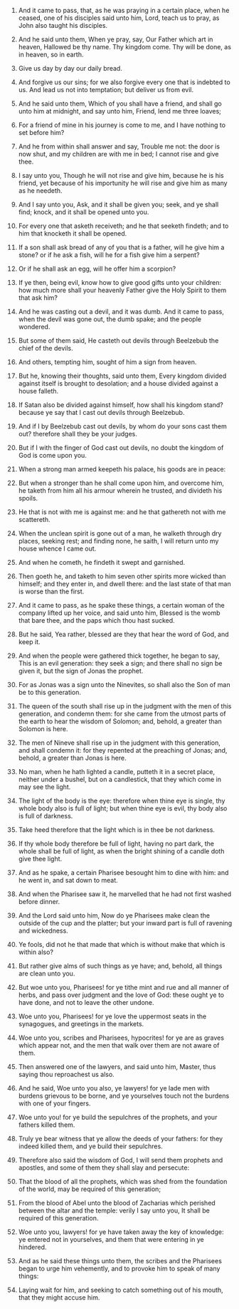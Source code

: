 1. And it came to pass, that, as he was praying in a certain place,
when he ceased, one of his disciples said unto him, Lord, teach us to
pray, as John also taught his disciples.

2. And he said unto them, When ye pray, say, Our Father which art in
heaven, Hallowed be thy name. Thy kingdom come. Thy will be done, as
in heaven, so in earth.

3. Give us day by day our daily bread.

4. And forgive us our sins; for we also forgive every one that is
indebted to us. And lead us not into temptation; but deliver us from
evil.

5. And he said unto them, Which of you shall have a friend, and
shall go unto him at midnight, and say unto him, Friend, lend me three
loaves;

6. For a friend of mine in his journey is come to me, and I
have nothing to set before him?

7. And he from within shall answer
and say, Trouble me not: the door is now shut, and my children are
with me in bed; I cannot rise and give thee.

8. I say unto you, Though he will not rise and give him, because he
is his friend, yet because of his importunity he will rise and give
him as many as he needeth.

9. And I say unto you, Ask, and it shall be given you; seek, and ye
shall find; knock, and it shall be opened unto you.

10. For every one that asketh receiveth; and he that seeketh
findeth; and to him that knocketh it shall be opened.

11. If a son shall ask bread of any of you that is a father, will he
give him a stone? or if he ask a fish, will he for a fish give him a
serpent?

12. Or if he shall ask an egg, will he offer him a
scorpion?

13. If ye then, being evil, know how to give good gifts
unto your children: how much more shall your heavenly Father give the
Holy Spirit to them that ask him?

14. And he was casting out a
devil, and it was dumb. And it came to pass, when the devil was gone
out, the dumb spake; and the people wondered.

15. But some of them said, He casteth out devils through Beelzebub
the chief of the devils.

16. And others, tempting him, sought of him a sign from heaven.

17. But he, knowing their thoughts, said unto them, Every kingdom
divided against itself is brought to desolation; and a house divided
against a house falleth.

18. If Satan also be divided against himself, how shall his kingdom
stand? because ye say that I cast out devils through Beelzebub.

19. And if I by Beelzebub cast out devils, by whom do your sons cast
them out? therefore shall they be your judges.

20. But if I with the finger of God cast out devils, no doubt the
kingdom of God is come upon you.

21. When a strong man armed keepeth his palace, his goods are in
peace:

22. But when a stronger than he shall come upon him, and
overcome him, he taketh from him all his armour wherein he trusted,
and divideth his spoils.

23. He that is not with me is against me: and he that gathereth not
with me scattereth.

24. When the unclean spirit is gone out of a man, he walketh through
dry places, seeking rest; and finding none, he saith, I will return
unto my house whence I came out.

25. And when he cometh, he findeth it swept and garnished.

26. Then goeth he, and taketh to him seven other spirits more wicked
than himself; and they enter in, and dwell there: and the last state
of that man is worse than the first.

27. And it came to pass, as he spake these things, a certain woman
of the company lifted up her voice, and said unto him, Blessed is the
womb that bare thee, and the paps which thou hast sucked.

28. But he said, Yea rather, blessed are they that hear the word of
God, and keep it.

29. And when the people were gathered thick together, he began to
say, This is an evil generation: they seek a sign; and there shall no
sign be given it, but the sign of Jonas the prophet.

30. For as Jonas was a sign unto the Ninevites, so shall also the
Son of man be to this generation.

31. The queen of the south shall rise up in the judgment with the
men of this generation, and condemn them: for she came from the utmost
parts of the earth to hear the wisdom of Solomon; and, behold, a
greater than Solomon is here.

32. The men of Nineve shall rise up in the judgment with this
generation, and shall condemn it: for they repented at the preaching
of Jonas; and, behold, a greater than Jonas is here.

33. No man, when he hath lighted a candle, putteth it in a secret
place, neither under a bushel, but on a candlestick, that they which
come in may see the light.

34. The light of the body is the eye: therefore when thine eye is
single, thy whole body also is full of light; but when thine eye is
evil, thy body also is full of darkness.

35. Take heed therefore that the light which is in thee be not
darkness.

36. If thy whole body therefore be full of light, having no part
dark, the whole shall be full of light, as when the bright shining of
a candle doth give thee light.

37. And as he spake, a certain Pharisee besought him to dine with
him: and he went in, and sat down to meat.

38. And when the Pharisee saw it, he marvelled that he had not first
washed before dinner.

39. And the Lord said unto him, Now do ye Pharisees make clean the
outside of the cup and the platter; but your inward part is full of
ravening and wickedness.

40. Ye fools, did not he that made that which is without make that
which is within also?

41. But rather give alms of such things as ye
have; and, behold, all things are clean unto you.

42. But woe unto you, Pharisees! for ye tithe mint and rue and all
manner of herbs, and pass over judgment and the love of God: these
ought ye to have done, and not to leave the other undone.

43. Woe unto you, Pharisees! for ye love the uppermost seats in the
synagogues, and greetings in the markets.

44. Woe unto you, scribes and Pharisees, hypocrites! for ye are as
graves which appear not, and the men that walk over them are not aware
of them.

45. Then answered one of the lawyers, and said unto him, Master,
thus saying thou reproachest us also.

46. And he said, Woe unto you also, ye lawyers! for ye lade men with
burdens grievous to be borne, and ye yourselves touch not the burdens
with one of your fingers.

47. Woe unto you! for ye build the sepulchres of the prophets, and
your fathers killed them.

48. Truly ye bear witness that ye allow the deeds of your fathers:
for they indeed killed them, and ye build their sepulchres.

49. Therefore also said the wisdom of God, I will send them prophets
and apostles, and some of them they shall slay and persecute:

50. That the blood of all the prophets, which was shed from the foundation
of the world, may be required of this generation;

51. From the blood
of Abel unto the blood of Zacharias which perished between the altar
and the temple: verily I say unto you, It shall be required of this
generation.

52. Woe unto you, lawyers! for ye have taken away the key of
knowledge: ye entered not in yourselves, and them that were entering
in ye hindered.

53. And as he said these things unto them, the scribes and the
Pharisees began to urge him vehemently, and to provoke him to speak of
many things:

54. Laying wait for him, and seeking to catch something
out of his mouth, that they might accuse him.